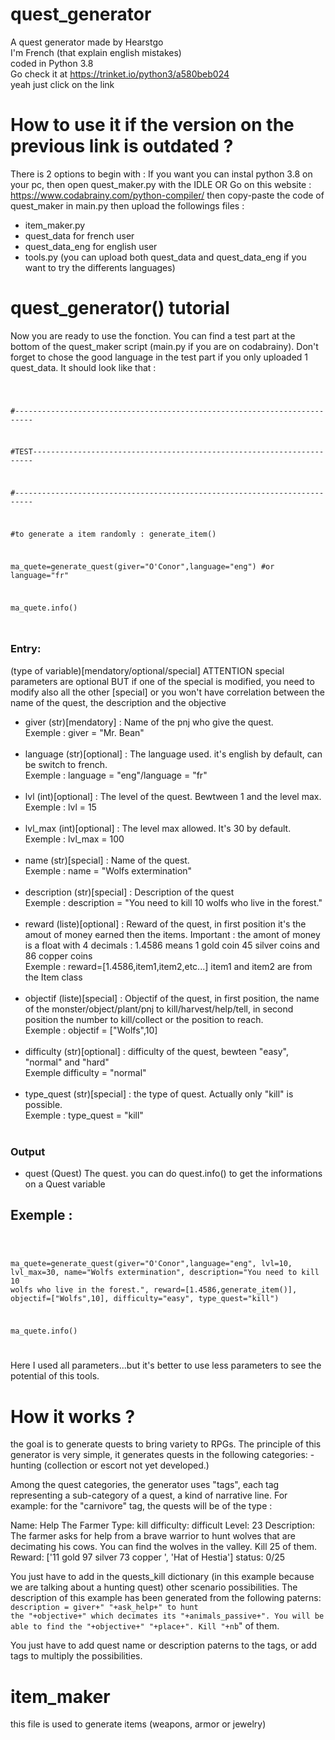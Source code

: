 
# quest_generator
A quest generator made by Hearstgo<br>
I'm French (that explain english mistakes)<br>
coded in Python 3.8<br>
Go check it at https://trinket.io/python3/a580beb024<br>
yeah just click on the link

# How to use it if the version on the previous link is outdated ? 
There is 2 options to begin with :
If you want you can instal python 3.8 on your pc, then open quest_maker.py with the IDLE
OR
Go on this website : https://www.codabrainy.com/python-compiler/
then copy-paste the code of quest_maker in main.py
then upload the followings files :
- item_maker.py
- quest_data for french user
- quest_data_eng for english user
- tools.py
(you can upload both quest_data and quest_data_eng if you want to try the differents languages)

# quest_generator() tutorial

Now you are ready to use the fonction. You can find a test part at the bottom of the quest_maker script (main.py if you are on codabrainy). Don't forget to chose the good language in the test part if you only uploaded 1 quest_data.
It should look like that :

<code>

#--------------------------------------------------------------------------

#TEST----------------------------------------------------------------------

#--------------------------------------------------------------------------

#to generate a item randomly : generate_item()

ma_quete=generate_quest(giver="O'Conor",language="eng") #or language="fr"

ma_quete.info()

</code>


### Entry: 
(type of variable)[mendatory/optional/special]
ATTENTION special parameters are optional BUT if one of the special is modified, you need to modify also all the other [special]
or you won't have correlation between the name of the quest, the description and the objective

- giver (str)[mendatory] : Name of the pnj who give the quest.<br>
Exemple : giver = "Mr. Bean"<br><br>
- language (str)[optional] : The language used. it's english by default, can be switch to french.<br>
Exemple : language = "eng"/language = "fr"<br><br>
- lvl (int)[optional] : The level of the quest. Bewtween 1 and the level max.<br>
Exemple : lvl = 15<br><br>
- lvl_max (int)[optional] : The level max allowed. It's 30 by default.<br>
Exemple : lvl_max = 100<br><br>
- name (str)[special] : Name of the quest.<br>
Exemple : name = "Wolfs extermination"<br><br>
- description (str)[special] : Description of the quest<br>
Exemple : description = "You need to kill 10 wolfs who live in the forest."<br><br>
- reward (liste)[optional] : Reward of the quest, in first position it's the amout of money earned then the items. Important : the amont of money is a float with 4 decimals : 1.4586 means 1 gold coin 45 silver coins and 86 copper coins<br>
Exemple : reward=[1.4586,item1,item2,etc...] item1 and item2 are from the Item class<br><br>
- objectif (liste)[special] : Objectif of the quest, in first position, the name of the monster/object/plant/pnj to kill/harvest/help/tell,
	in second position the number to kill/collect or the position to reach.<br>
Exemple : objectif = ["Wolfs",10]<br><br>
- difficulty (str)[optional] : difficulty of the quest, bewteen "easy", "normal" and "hard"<br>
Exemple difficulty = "normal"<br><br>
- type_quest (str)[special] : the type of quest. Actually only "kill" is possible.<br>
Exemple : type_quest = "kill"<br><br>

### Output
- quest (Quest) The quest. you can do quest.info() to get the informations on a Quest variable

## Exemple :
<code>
  
ma_quete=generate_quest(giver="O'Conor",language="eng",
lvl=10,
lvl_max=30,
name="Wolfs extermination",
description="You need to kill 10 wolfs who live in the forest.",
reward=[1.4586,generate_item()],
objectif=["Wolfs",10],
difficulty="easy",
type_quest="kill")
  
ma_quete.info()

</code>

Here I used all parameters...but it's better to use less parameters to see the potential of this tools.

# How it works ?
the goal is to generate quests to bring variety to RPGs.
The principle of this generator is very simple, it generates quests in the following categories:
-hunting 
(collection or escort not yet developed.)

Among the quest categories, the generator uses "tags", each tag representing a sub-category of a quest, a kind of narrative line.
For example: for the "carnivore" tag, the quests will be of the type :

Name: Help The Farmer
Type: kill
difficulty: difficult
Level: 23
Description: The farmer asks for help from a brave warrior to hunt wolves that are decimating his cows.
You can find the wolves in the valley. Kill 25 of them.
Reward: ['11 gold 97 silver 73 copper ', 'Hat of Hestia']
status: 0/25

You just have to add in the quests_kill dictionary (in this example because we are talking about a hunting quest) other scenario possibilities.
The description of this example has been generated from the following paterns:
<code>description = giver+" "+ask_help+" to hunt the "+objective+" which decimates its "+animals_passive+". You will be able to find the "+objective+" "+place+". Kill "+nb</code>" of them.

You just have to add quest name or description paterns to the tags, or add tags to multiply the possibilities.

# item_maker
this file is used to generate items (weapons, armor or jewelry)

